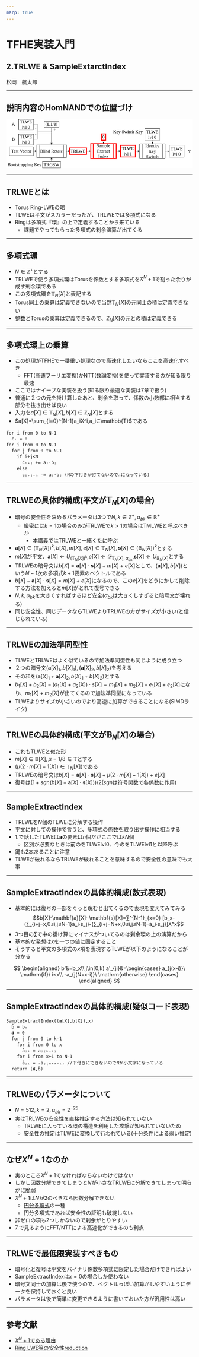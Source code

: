 ```yaml
---
marp: true
---
```

<!-- 
theme: default
size: 16:9
paginate: true
footer : ![](../../image/ccbysa.png) [licence](https://creativecommons.org/licenses/by-sa/4.0/)
style: |
  h1, h2, h3, h4, h5, header, footer {
        color: white;
    }
  section {
    background-color: #505050;
    color:white
  }
  table{
      color:black
  }
  code{
    color:black
  }
    a {
    font-weight:bold;
    color:#F00;
  } 
-->

<!-- page_number: true -->

# TFHE実装入門

## 2.TRLWE & SampleExtarctIndex

松岡　航太郎

---

## 説明内容のHomNANDでの位置づけ

![](../../image/TRLWEHomNANDdiagram.png)

---

## TRLWEとは

- Torus Ring-LWEの略
- TLWEは平文がスカラーだったが、TRLWEでは多項式になる
- Ringは多項式『環』の上で定義することから来ている
  - 課題でやってもらった多項式の剰余演算が出てくる

---

## 多項式環

- $N∈\mathbb{Z}^+$とする
- TRLWEで使う多項式環はTorusを係数とする多項式を$X^N+1$で割った余りが成す剰余環である
- この多項式環を$\mathbb{T}_N[X]$と表記する
- Torus同士の乗算は定義できないので当然$\mathbb{T}_N[X]$の元同士の積は定義できない
- 整数とTorusの乗算は定義できるので、$\mathbb{Z}_N[X]$の元との積は定義できる

---

## 多項式環上の乗算

- この処理がTFHEで一番重い処理なので高速化したいならここを高速化すべき
  - FFT(高速フーリエ変換)かNTT(数論変換)を使って実装するのが知る限り最速
- ここではナイーブな実装を扱う(知る限り最適な実装は7章で扱う)
- 普通に２つの元を掛け算したあと、剰余を取って、係数の小数部に相当する部分を抜き出せば良い
- 入力を$a[X]∈\mathbb{T}_N[X],b[X]∈\mathbb{Z}_N[X]$とする
- $a[X]=\sum_{i=0}^{N-1}a_iX^i,a_i∈\mathbb{T}$である

```
for i from 0 to N-1
  cᵢ = 0
for i from 0 to N-1
  for j from 0 to N-1
    if i+j<N
      cᵢ₊ⱼ += aᵢ⋅bⱼ
    else
      cᵢ₊ⱼ₋ₙ -= aᵢ⋅bⱼ (Nの下付きが打てないのでₙになっている)
```

---

## TRLWEの具体的構成(平文が$\mathbb{T}_N[X]$の場合)

- 暗号の安全性を決めるパラメータは3つで$N,k∈\mathbb{Z}^+,α_{bk} \in \mathbb{R}^+$
  - 厳密には$k=1$の場合のみがTRLWEで$k>1$の場合はTMLWEと呼ぶべきか
    - 本講義ではTRLWEと一緒くたに呼ぶ
- $\mathbf{a}[X] ∈ (\mathbb{T}_N[X])^k,b[X],m[X],e[X] \in \mathbb{T}_N[X], \mathbf{s}[X] \in (\mathbb{B}_N[X])^k$とする
- $m[X]$が平文、$\mathbf{a}[X]←U_{(\mathbb{T}_N[X])^k}$,$e[X]←\mathcal{D}_{\mathbb{T}_N[X],α_{bk}}$,$\mathbf{s}[X]←U_{\mathbb{B}_N[X]}$とする
- TRLWEの暗号文は$b[X]=\mathbf{a}[X]⋅ \mathbf{s}[X]+ m[X] +e[X]$として、$(\mathbf{a}[X],b[X])$という$N-1$次の多項式$k+1$要素のベクトルである
- $b[X]-\mathbf{a}[X]⋅\mathbf{s}[X]=m[X]+e[X]$になるので、この$e[X]$をどうにかして削除する方法を加えると$m[X]$がとれて復号できる
- $N,k,α_{bk}$を大きくすればするほど安全($α_{bk}$は大きくしすぎると暗号文が壊れる)
- 同じ安全性、同じデータならTLWEよりTRLWEの方がサイズが小さい(と信じられている)

---

## TRLWEの加法準同型性

- TLWEとTRLWEはよく似ているので加法準同型性も同じように成り立つ
- ２つの暗号文$(\mathbf{a}[X]_1,b[X]_1),(\mathbf{a}[X]_2,b[X]_2)$を考える
- その和を$(\mathbf{a}[X]_1+\mathbf{a}[X]_2,b[X]_1+b[X]_2)$とする
- $b_1[X]+b_2[X]-(a_1[X]+a_2[X])⋅s[X]=m_1[X]+m_2[X]+e_1[X]+e_2[X]$になり、$m_1[X]+m_2[X]$が出てくるので加法準同型になっている
- TLWEよりサイズが小さいのでより高速に加算ができることになる(SIMDライク)

---

## TRLWEの具体的構成(平文が$\mathbb{B}_N[X]$の場合)

- これもTLWEと似た形
- $m[X] \in \mathbb{B}[X],μ=1/8 \in\mathbb{T}$とする
- $(μ(2⋅ m[X]-1[X])∈\mathbb{T}_N[X])$である
- TRLWEの暗号文は$b[X]=\mathbf{a}[X]⋅ \mathbf{s}[X]+μ(2⋅ m[X]-1[X])+e[X]$
- 復号は$(1+\mathit{sgn}(b[X]-\mathbf{a}[X]⋅ \mathbf{s}[X]))/2$($\mathit{sgn}$は符号関数で各係数に作用)

---

## SampleExtractIndex

- TRLWEを$N$個のTLWEに分解する操作
- 平文に対しての操作で言うと、多項式の係数を取り出す操作に相当する
- 1.で話したTLWEは$\mathbf{a}$の要素は$n$個だがここでは$kN$個
  - 区別が必要なときは前のをTLWElvl0、今のをTLWElvl1と以降呼ぶ
- 鍵も2本あることに注意
- TLWEが破れるならTRLWEが破れることを意味するので安全性の意味でも大事

---

## SampleExtractIndexの具体的構成(数式表現)

- 基本的には復号の一部をぐっと睨むと出てくるので表現を変えてみてみる
$$b[X]-\mathbf{a}[X]⋅ \mathbf{s}[X]=∑^{N-1}_{x=0} [b_x-(∑_{i+j=x,0≤i,j≤N-1}a_i⋅s_j)-(∑_{i+j=N+x,0≤i,j≤N-1}-a_i⋅s_j)]X^x$$
- 3つ目の$\sum$で中の掛け算にマイナスがついてるのは剰余環の上の演算だから
- 基本的な発想は$x$を一つの値に固定すること
- そうすると平文の多項式の$x$項を表現するTLWEが以下のようになることが分かる

$$
\begin{aligned}
b'&=b_x\\
j\in[0,k)
a'_{ji}&=\begin{cases}
a_{j(x-i)}\ \mathrm{if}\ i≤x\\
-a_{j(N+x-i)}\ \mathrm{otherwise}
\end{cases}
\end{aligned}
$$

---

## SampleExtractIndexの具体的構成(疑似コード表現)

```
SampleExtractIndex((𝐚[X],b[X]),x)
  b̄ = bₓ
  𝐚̄ = 0
  for j from 0 to k-1
    for i from 0 to x
      āⱼᵢ = aⱼ₍ₖ₋ᵢ₎
    for i from x+1 to N-1
      āⱼᵢ = -aⱼ₍ₙ₊ₓ₋ᵢ₎ //下付きにできないのでNが小文字になっている
  return (𝐚̄,b̄)
```

---

## TRLWEのパラメータについて

- $N=512,k=2,α_{bk}=2^{-25}$
- 実はTRLWEの安全性を直接推定する方法は知られていない
  - TRLWEに入っている環の構造を利用した攻撃が知られていないため
  - 安全性の推定はTLWEに変換して行われている(十分条件による弱い推定)

---

## なぜ$X^N+1$なのか

- 実のところ$X^N+1$でなければならないわけではない
- しかし因数分解できてしまうと$N$が小さなTRLWEに分解できてしまって明らかに脆弱
- $X^N+1$は$N$が2のべきなら因数分解できない
  - [円分多項式](https://ja.wikipedia.org/wiki/%E5%86%86%E5%88%86%E5%A4%9A%E9%A0%85%E5%BC%8F)の一種
  - 円分多項式であれば安全性の証明も破綻しない
- 非ゼロの項も2つしかないので剰余がとりやすい
- 7.で見るようにFFT/NTTによる高速化ができるのも利点

---

## TRLWEで最低限実装すべきもの

- 暗号化と復号は平文をバイナリ係数多項式に限定した場合だけできればよい
- SampleExtractIndexは$x=0$の場合しか使わない
- 暗号文同士の加算は後で使うので、ベクトルっぽい加算がしやすいようにデータを保持しておくと良い
- パラメータは後で簡単に変更できるように書いておいた方が汎用性は高い

---

## 参考文献

- [$X^N+1$である理由](https://eprint.iacr.org/2012/235)
- [Ring LWE等の安全性reduction](https://eprint.iacr.org/2019/878)